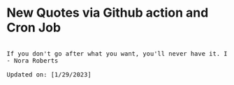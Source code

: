 # New Quotes via Github action and Cron Job

<pre>
<!-- #quote -->
If you don't go after what you want, you'll never have it. If you don't ask, the answer is always no. If you don't step forward, you're always in the same place.
- Nora Roberts

Updated on: [1/29/2023]
<!-- #quoteEnd -->
</pre>
